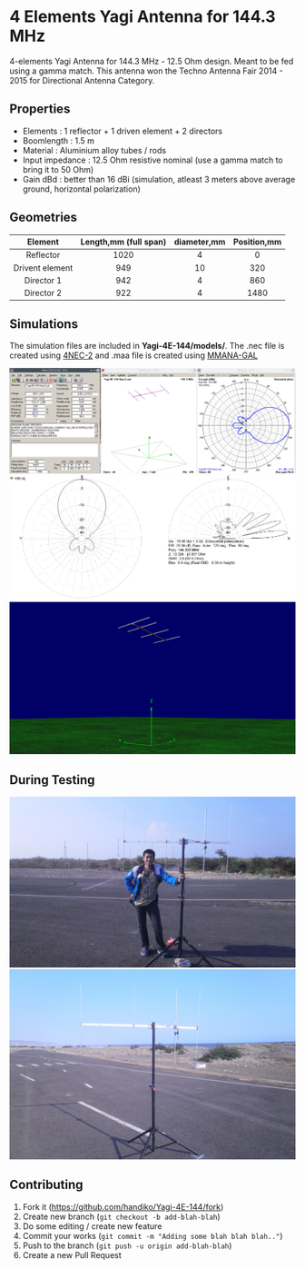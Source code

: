 # 4 Elements Yagi Antenna for 144.3 MHz
4-elements Yagi Antenna for 144.3 MHz - 12.5 Ohm design. Meant to be fed using a gamma match.
This antenna won the Techno Antenna Fair 2014 - 2015 for Directional Antenna Category.

## Properties
* Elements : 1 reflector + 1 driven element + 2 directors
* Boomlength : 1.5 m
* Material : Aluminium alloy tubes / rods
* Input impedance : 12.5 Ohm resistive nominal (use a gamma match to bring it to 50 Ohm)
* Gain dBd : better than 16 dBi (simulation, atleast 3 meters above average ground, horizontal polarization)

## Geometries

|Element        |Length,mm (full span)|diameter,mm|Position,mm|
|:-------------:|:-------------------:|:---------:|:---------:|
|Reflector      |1020                 |4          |0          |
|Drivent element|949                  |10         |320        |
|Director 1     |942                  |4          |860        |
|Director 2     |922                  |4          |1480       |

## Simulations
The simulation files are included in **Yagi-4E-144/models/**. The .nec file is created using [4NEC-2](https://www.qsl.net/4nec2/) and .maa file is created using [MMANA-GAL](https://hamsoft.ca/pages/mmana-gal.php)

![alt text](https://github.com/handiko/Yagi-4E-144/blob/master/4nec2-calc.png)
![alt text](https://github.com/handiko/Yagi-4E-144/blob/master/mmana-pattern.png)
![alt text](https://github.com/handiko/Yagi-4E-144/blob/master/4nec2-geom.png)

## During Testing
![alt text](https://github.com/handiko/Yagi-4E-144/blob/master/P8310481.JPG)
![alt text](https://github.com/handiko/Yagi-4E-144/blob/master/P8310487.JPG)

## Contributing
1. Fork it (https://github.com/handiko/Yagi-4E-144/fork)
2. Create new branch (`git checkout -b add-blah-blah`)
3. Do some editing / create new feature
4. Commit your works (`git commit -m "Adding some blah blah blah.."`)
5. Push to the branch (`git push -u origin add-blah-blah`)
6. Create a new Pull Request
